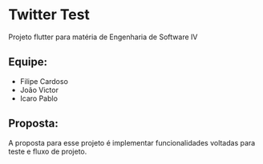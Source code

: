 # Twitter Test

Projeto flutter para matéria de Engenharia de Software IV

## Equipe:
 
 - Filipe Cardoso
 - João Victor
 - Icaro Pablo

## Proposta:

 A proposta para esse projeto é implementar funcionalidades voltadas para teste e fluxo de projeto.

